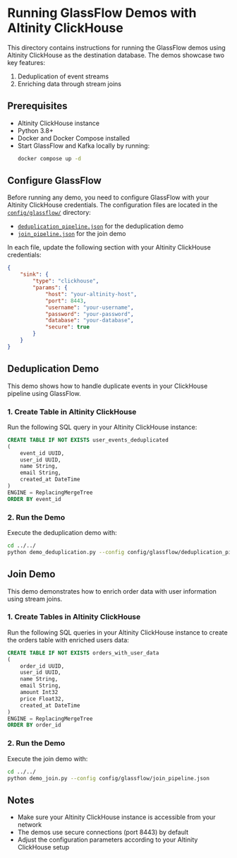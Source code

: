 # Running GlassFlow Demos with Altinity ClickHouse

This directory contains instructions for running the GlassFlow demos using Altinity ClickHouse as the destination database. The demos showcase two key features:
1. Deduplication of event streams
2. Enriching data through stream joins

## Prerequisites

- Altinity ClickHouse instance
- Python 3.8+
- Docker and Docker Compose installed
- Start GlassFlow and Kafka locally by running:
  ```bash
  docker compose up -d
  ```

## Configure GlassFlow

Before running any demo, you need to configure GlassFlow with your Altinity ClickHouse credentials. The configuration files are located in the [`config/glassflow/`](../../config/glassflow/) directory:

- [`deduplication_pipeline.json`](../../config/glassflow/deduplication_pipeline.json#L56) for the deduplication demo
- [`join_pipeline.json`](../../config/glassflow/join_pipeline.json#L102) for the join demo

In each file, update the following section with your Altinity ClickHouse credentials:

```json
{
    "sink": {
        "type": "clickhouse",
        "params": {
            "host": "your-altinity-host",
            "port": 8443,
            "username": "your-username",
            "password": "your-password",
            "database": "your-database",
            "secure": true
        }
    }
}
```

## Deduplication Demo

This demo shows how to handle duplicate events in your ClickHouse pipeline using GlassFlow.

### 1. Create Table in Altinity ClickHouse

Run the following SQL query in your Altinity ClickHouse instance:

```sql
CREATE TABLE IF NOT EXISTS user_events_deduplicated
(
    event_id UUID, 
    user_id UUID, 
    name String, 
    email String, 
    created_at DateTime
) 
ENGINE = ReplacingMergeTree
ORDER BY event_id
```

### 2. Run the Demo

Execute the deduplication demo with:

```bash
cd ../../
python demo_deduplication.py --config config/glassflow/deduplication_pipeline.json
```

## Join Demo

This demo demonstrates how to enrich order data with user information using stream joins.

### 1. Create Tables in Altinity ClickHouse

Run the following SQL queries in your Altinity ClickHouse instance to create the orders table with enriched users data:

```sql
CREATE TABLE IF NOT EXISTS orders_with_user_data 
(
    order_id UUID, 
    user_id UUID, 
    name String, 
    email String, 
    amount Int32
    price Float32, 
    created_at DateTime
) 
ENGINE = ReplacingMergeTree
ORDER BY order_id
```

### 2. Run the Demo

Execute the join demo with:

```bash
cd ../../
python demo_join.py --config config/glassflow/join_pipeline.json
```

## Notes

- Make sure your Altinity ClickHouse instance is accessible from your network
- The demos use secure connections (port 8443) by default
- Adjust the configuration parameters according to your Altinity ClickHouse setup
